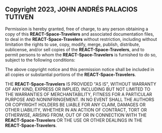 ## Copyright 2023, JOHN ANDRÉS PALACIOS TUTIVEN

Permission is hereby granted, free of charge, to any person obtaining a copy of this **REACT-Space-Travelers** and associated
documentation files, to deal in the **REACT-Space-Travelers** without restriction, including without limitation the rights to
use, copy, modify, merge, publish, distribute, sublicense, and/or sell copies of the **REACT-Space-Travelers**, and to permit
persons to whom the **REACT-Space-Travelers** is furnished to do so, subject to the following conditions:

The above copyright notice and this permission notice shall be included in all copies or substantial portions of the
**REACT-Space-Travelers**.

THE **REACT-Space-Travelers** IS PROVIDED "AS IS", WITHOUT WARRANTY OF ANY KIND, EXPRESS OR IMPLIED, INCLUDING BUT NOT LIMITED
TO THE WARRANTIES OF MERCHANTABILITY, FITNESS FOR A PARTICULAR PURPOSE AND NONINFRINGEMENT. IN NO EVENT SHALL THE
AUTHORS OR COPYRIGHT HOLDERS BE LIABLE FOR ANY CLAIM, DAMAGES OR OTHER LIABILITY, WHETHER IN AN ACTION OF CONTRACT, TORT
OR OTHERWISE, ARISING FROM, OUT OF OR IN CONNECTION WITH THE **REACT-Space-Travelers** OR THE USE OR OTHER DEALINGS IN THE
**REACT-Space-Travelers**.
